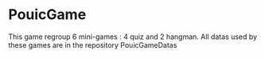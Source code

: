 # PouicGame

This game regroup 6 mini-games : 4 quiz and 2 hangman.
All datas used by these games are in the repository PouicGameDatas
